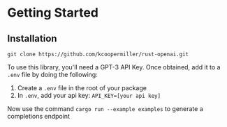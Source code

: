 # Getting Started

## Installation

`git clone https://github.com/kcoopermiller/rust-openai.git`

To use this library, you'll need a GPT-3 API Key. Once obtained, add it to a `.env` file by doing the following:

1. Create a `.env` file in the root of your package
2. In `.env`, add your api key:
   `API_KEY=[your api key]`

Now use the command `cargo run --example examples` to generate a completions endpoint
